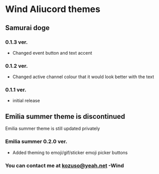 # Wind Aliucord themes
## Samurai doge
### 0.1.3 ver.
* Changed event button and text accent
### 0.1.2 ver.
* Changed active channel colour that it would look better with the text
### 0.1.1 ver.   
* initial release
## Emilia summer theme is discontinued
Emilia summer theme is still updated privately
### Emilia summer 0.2.0 ver.
* Added theming to emoji/gif/sticker emoji picker buttons
### You can contact me at kozuso@yeah.net -Wind
